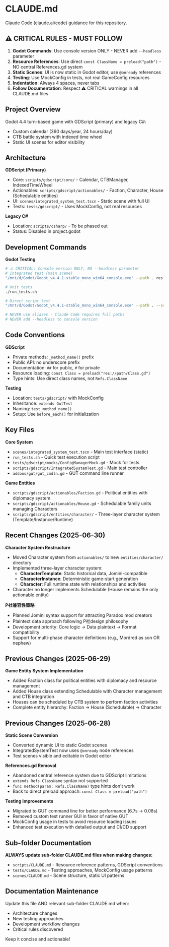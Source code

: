 # CLAUDE.md

Claude Code (claude.ai/code) guidance for this repository.

## ⚠️ CRITICAL RULES - MUST FOLLOW

1. **Godot Commands**: Use console version ONLY - NEVER add `--headless` parameter
2. **Resource References**: Use direct `const ClassName = preload("path")` - NO central References.gd system
3. **Static Scenes**: UI is now static in Godot editor, use `@onready` references
4. **Testing**: Use MockConfig in tests, not real GameConfig resources
5. **Indentation**: Always 4 spaces, never tabs
6. **Follow Documentation**: Respect ⚠️ CRITICAL warnings in all CLAUDE.md files

## Project Overview

Godot 4.4 turn-based game with GDScript (primary) and legacy C#:
- Custom calendar (360 days/year, 24 hours/day)  
- CTB battle system with indexed time wheel
- Static UI scenes for editor visibility

## Architecture

**GDScript (Primary)**
- Core: `scripts/gdscript/core/` - Calendar, CTBManager, IndexedTimeWheel
- Actionables: `scripts/gdscript/actionables/` - Faction, Character, House (Schedulable entities)
- UI: `scenes/integrated_system_test.tscn` - Static scene with full UI
- Tests: `tests/gdscript/` - Uses MockConfig, not real resources

**Legacy C#** 
- Location: `scripts/csharp/` - To be phased out
- Status: Disabled in project.godot


## Development Commands

**Godot Testing**
```bash
# ⚠️ CRITICAL: Console version ONLY, NO --headless parameter
# Integrated test (main scene)
"/mnt/d/Godot/Godot_v4.4.1-stable_mono_win64_console.exe" --path . res://scenes/integrated_system_test.tscn

# Unit tests  
./run_tests.sh

# Direct script test
"/mnt/d/Godot/Godot_v4.4.1-stable_mono_win64_console.exe" --path . --script tests/run_tests.gd

# NEVER use aliases - Claude Code requires full paths
# NEVER add --headless to console version
```


## Code Conventions

**GDScript**
- Private methods: `_method_name()` prefix
- Public API: no underscore prefix  
- Documentation: `##` for public, `#` for private
- Resource loading: `const Class = preload("res://path/Class.gd")`
- Type hints: Use direct class names, not `Refs.ClassName`

**Testing**
- Location: `tests/gdscript/` with MockConfig
- Inheritance: `extends GutTest`
- Naming: `test_method_name()`
- Setup: Use `before_each()` for initialization

## Key Files

**Core System**
- `scenes/integrated_system_test.tscn` - Main test interface (static)
- `run_tests.sh` - Quick test execution script
- `tests/gdscript/mocks/ConfigManagerMock.gd` - Mock for tests
- `scripts/gdscript/IntegratedSystemTest.gd` - Main test controller
- `addons/gut/gut_cmdln.gd` - GUT command line runner

**Game Entities**
- `scripts/gdscript/actionables/Faction.gd` - Political entities with diplomacy system
- `scripts/gdscript/actionables/House.gd` - Schedulable family units managing Characters
- `scripts/gdscript/entities/character/` - Three-layer character system (Template/Instance/Runtime)

## Recent Changes (2025-06-30)

**Character System Restructure**
- Moved Character system from `actionables/` to new `entities/character/` directory
- Implemented three-layer character system:
  - **CharacterTemplate**: Static historical data, Jomini-compatible
  - **CharacterInstance**: Deterministic game-start generation
  - **Character**: Full runtime state with relationships and activities
- Character no longer implements Schedulable (House remains the only actionable entity)

**P社兼容性策略**
- Planned Jomini syntax support for attracting Paradox mod creators
- Plaintext data approach following P社design philosophy
- Development priority: Core logic → Data plaintext → Format compatibility
- Support for multi-phase character definitions (e.g., Mordred as son OR nephew)

## Previous Changes (2025-06-29)

**Game Entity System Implementation**
- Added Faction class for political entities with diplomacy and resource management
- Added House class extending Schedulable with Character management and CTB integration
- Houses can be scheduled by CTB system to perform faction activities
- Complete entity hierarchy: Faction → House (Schedulable) → Character

## Previous Changes (2025-06-28)

**Static Scene Conversion**
- Converted dynamic UI to static Godot scenes
- IntegratedSystemTest now uses `@onready` node references
- Test scenes visible and editable in Godot editor

**References.gd Removal**
- Abandoned central reference system due to GDScript limitations
- `extends Refs.ClassName` syntax not supported
- `func method(param: Refs.ClassName)` type hints don't work
- Back to direct preload approach: `const Class = preload("path")`

**Testing Improvements**  
- Migrated to GUT command line for better performance (6.7s → 0.08s)
- Removed custom test runner GUI in favor of native GUT
- MockConfig usage in tests to avoid resource loading issues
- Enhanced test execution with detailed output and CI/CD support

## Sub-folder Documentation

**ALWAYS update sub-folder CLAUDE.md files when making changes:**

- `scripts/CLAUDE.md` - Resource reference patterns, GDScript conventions
- `tests/CLAUDE.md` - Testing approaches, MockConfig usage patterns  
- `scenes/CLAUDE.md` - Scene structure, static UI patterns

## Documentation Maintenance

Update this file AND relevant sub-folder CLAUDE.md when:
- Architecture changes
- New testing approaches  
- Development workflow changes
- Critical rules discovered

Keep it concise and actionable!